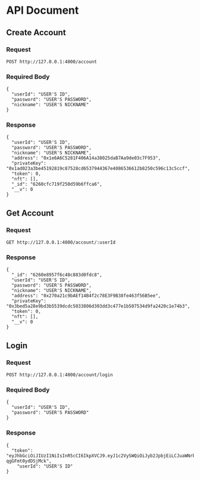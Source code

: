 # API Document #

## Create Account ##

### Request ###

`POST http://127.0.0.1:4000/account`

### Required Body ###

```
{
  "userId": "USER'S ID",
  "password": "USER'S PASSWORD",
  "nickname": "USER'S NICKNAME"
}
```

### Response ###

```
{
  "userId": "USER'S ID",
  "password": "USER'S PASSWORD",
  "nickname": "USER'S NICKNAME",
  "address": "0x1e6A6C5281F406A14a38025daB7Aa9de03c7F953",
  "privateKey": "0x1ad023a3be45192819c87528cd6537944367e4086536612b8250c596c13c5ccf",
  "token": 0,
  "nft": [],
  "_id": "6260cfc719f250d59b6ffca6",
  "__v": 0
}
```

## Get Account ##

### Request ###

`GET http://127.0.0.1:4000/account/:userId`

### Response ###

```
{
  "_id": "6260e8957f6c48c883d0fdc8",
  "userId": "USER'S ID",
  "password": "USER'S PASSWORD",
  "nickname": "USER'S NICKNAME",
  "address": "0x270a21c9bAEf14B4f2c78E3F9B38fe463f56B5ee",
  "privateKey": "0x3bed5a28e9bd3b5539dcdc5033806d303dd3c477e1b507534d9fa2420c1e74b3",
  "token": 0,
  "nft": [],
  "__v": 0
}
```

## Login ##

### Request ###

`POST http://127.0.0.1:4000/account/login`

### Required Body ###

```
{
  "userId": "USER'S ID",
  "password": "USER'S PASSWORD"
}
```

### Response ###

```
{
  "token": "eyJhbGciOiJIUzI1NiIsInR5cCI6IkpXVCJ9.eyJ1c2VySWQiOiJyb2JpbjEiLCJuaWNrbmFtZSI6InJjIiwiaWF0IjoxNjUwNTE4NjUyfQ.am4JrhaKPJ_KyiA9EcdazNHnItJ-qgGFmt0ydDSjMck",
    "userId": "USER'S ID"
}
```
